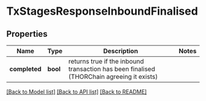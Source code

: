 # TxStagesResponseInboundFinalised

## Properties

Name | Type | Description | Notes
------------ | ------------- | ------------- | -------------
**completed** | **bool** | returns true if the inbound transaction has been finalised (THORChain agreeing it exists) | 

[[Back to Model list]](../README.md#documentation-for-models) [[Back to API list]](../README.md#documentation-for-api-endpoints) [[Back to README]](../README.md)


